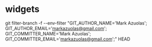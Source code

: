 # widgets
git filter-branch -f --env-filter "GIT_AUTHOR_NAME='Mark Azuolas'; GIT_AUTHOR_EMAIL='markazuolas@gmail.com'; GIT_COMMITTER_NAME='Mark Azuolas'; GIT_COMMITTER_EMAIL='markazuolas@gmail.com';" HEAD
